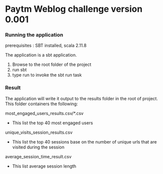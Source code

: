 # Paytm Weblog challenge version 0.001


### Running the application

prerequisites : SBT installed, scala 2.11.8

The application is a sbt application.
1. Browse to the root folder of the project 
2. run sbt 
3. type run to invoke the sbt run task

### Result 

The application will write it output to the results folder in the root of 
project. 
This folder containers the following: 

most_engaged_users_results.csv/*.csv
 - This list the top 40 most engaged users 
 
unique_visits_session_results.csv
  - This list the top 40 sessions base on the 
    number of unique urls that are visited during 
    the session
    
average_session_time_result.csv 

- This list average session length








